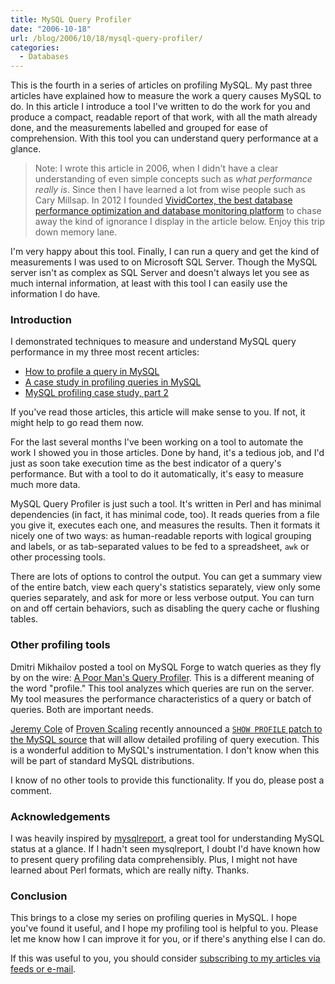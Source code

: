 ```yaml
---
title: MySQL Query Profiler
date: "2006-10-18"
url: /blog/2006/10/18/mysql-query-profiler/
categories:
  - Databases
---
```

This is the fourth in a series of articles on profiling MySQL. My past three articles have explained how to measure the work a query causes MySQL to do. In this article I introduce a tool I've written to do the work for you and produce a compact, readable report of that work, with all the math already done, and the measurements labelled and grouped for ease of comprehension. With this tool you can understand query performance at a glance.

> Note: I wrote this article in 2006, when I didn't have a clear understanding
> of even simple concepts such as *what performance really is*. Since then I
> have learned a lot from wise people such as Cary Millsap. In 2012 I founded
> [VividCortex, the best database performance optimization and database monitoring platform](https://vividcortex.com/)
> to chase away the kind of ignorance I display in the article below. Enjoy this
> trip down memory lane.

I'm very happy about this tool. Finally, I can run a query and get the kind of measurements I was used to on Microsoft SQL Server. Though the MySQL server isn't as complex as SQL Server and doesn't always let you see as much internal information, at least with this tool I can easily use the information I do have.

### Introduction

I demonstrated techniques to measure and understand MySQL query performance in my three most recent articles:

*   [How to profile a query in MySQL](/blog/2006/10/12/how-to-profile-a-query-in-mysql/)
*   [A case study in profiling queries in MySQL](/blog/2006/10/15/a-case-study-in-profiling-queries-in-mysql/)
*   [MySQL profiling case study, part 2](/blog/2006/10/17/mysql-profiling-case-study-part-2/)

If you've read those articles, this article will make sense to you. If not, it might help to go read them now.

For the last several months I've been working on a tool to automate the work I showed you in those articles. Done by hand, it's a tedious job, and I'd just as soon take execution time as the best indicator of a query's performance. But with a tool to do it automatically, it's easy to measure much more data.

MySQL Query Profiler is just such a tool. It's written in Perl and has minimal dependencies (in fact, it has minimal code, too). It reads queries from a file you give it, executes each one, and measures the results. Then it formats it nicely one of two ways: as human-readable reports with logical grouping and labels, or as tab-separated values to be fed to a spreadsheet, `awk` or other processing tools.

There are lots of options to control the output. You can get a summary view of the entire batch, view each query's statistics separately, view only some queries separately, and ask for more or less verbose output. You can turn on and off certain behaviors, such as disabling the query cache or flushing tables.

### Other profiling tools

Dmitri Mikhailov posted a tool on MySQL Forge to watch queries as they fly by on the wire: [A Poor Man's Query Profiler](http://forge.mysql.com/snippets/view.php?id=15). This is a different meaning of the word "profile." This tool analyzes which queries are run on the server. My tool measures the performance characteristics of a query or batch of queries. Both are important needs.

[Jeremy Cole](http://jcole.us/) of [Proven Scaling](http://www.provenscaling.com/) recently announced a [`SHOW PROFILE` patch to the MySQL source](http://lists.mysql.com/internals/33768) that will allow detailed profiling of query execution. This is a wonderful addition to MySQL's instrumentation. I don't know when this will be part of standard MySQL distributions.

I know of no other tools to provide this functionality. If you do, please post a comment.

### Acknowledgements

I was heavily inspired by [mysqlreport](http://hackmysql.com/mysqlreport/), a great tool for understanding MySQL status at a glance. If I hadn't seen mysqlreport, I doubt I'd have known how to present query profiling data comprehensibly. Plus, I might not have learned about Perl formats, which are really nifty. Thanks.

### Conclusion

This brings to a close my series on profiling queries in MySQL. I hope you've found it useful, and I hope my profiling tool is helpful to you. Please let me know how I can improve it for you, or if there's anything else I can do.

If this was useful to you, you should consider [subscribing to my articles via feeds or e-mail](/index.xml).


